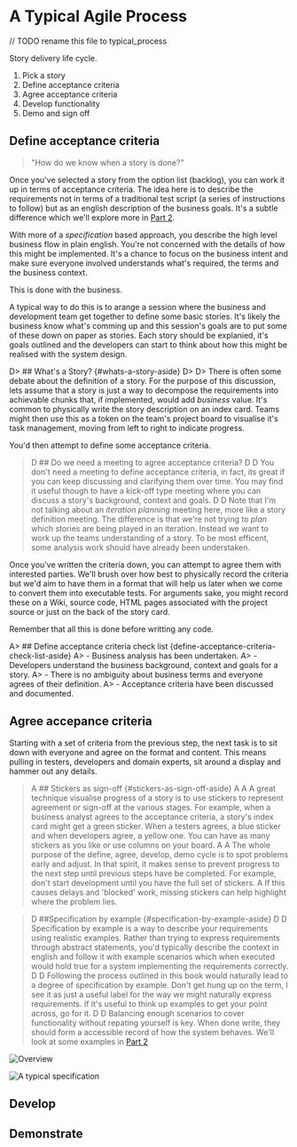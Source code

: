 # A Typical Agile Process

// TODO rename this file to typical_process

Story delivery life cycle.

1. Pick a story
1. Define acceptance criteria
1. Agree acceptance criteria
1. Develop functionality
1. Demo and sign off

## Define acceptance criteria

> "How do we know when a story is done?"

Once you've selected a story from the option list (backlog), you can work it up in terms of acceptance criteria. The idea here is to describe the requirements not in terms of a traditional test script (a series of instructions to follow) but as an english description of the business goals. It's a subtle difference which we'll explore more in [Part 2](#part2).

With more of a _specification_ based approach, you describe the high level business flow in plain english. You're not concerned with the details of how this might be implemented. It's a chance to focus on the business intent and make sure everyone involved understands what's required, the terms and the business context.

This is done with the business. 

A typical way to do this is to arange a session where the business and development team get together to define some basic stories. It's likely the business know what's comming up and this session's goals are to put some of these down on paper as stories. Each story should be explanied, it's goals outlined and the developers can start to think about how this might be realised with the system design. 

D> ## What's a Story? {#whats-a-story-aside}
D>
D> There is often some debate about the definition of a story. For the purpose of this discussion, lets assume that a story is just a way to decompose the requirements into achievable chunks that, if implemented, would add _business_ value. It's common to physically write the story description on an index card. Teams might then use this as a token on the team's project board to visualise it's task management, moving from left to right to indicate progress.

You'd then attempt to define some acceptance criteria.

>D ## Do we need a meeting to agree acceptance criteria?
>D
>D You don't need a meeting to define acceptance criteria, in fact, its great if you can keep discussing and clarifying them over time. You may find it useful though to have a kick-off type meeting where you can discuss a story's background, context and goals.
>D
>D Note that I'm not talking about an _iteration planning_ meeting here, more like a story definition meeting. The difference is that we're not trying to _plan_ which stories are being played in an iteration. Instead we want to work up the teams understanding of a story. To be most efficent, some analysis work should have already been understaken.

Once you've written the criteria down, you can attempt to agree them with interested parties. We'll brush over how best to physically record the criteria but we'd aim to have them in a format that will help us later when we come to convert them into executable tests. For arguments sake, you might record these on a Wiki, source code, HTML pages associated with the project source or just on the back of the story card.

Remember that all this is done before writting any code.

A> ## Define acceptance criteria check list {define-acceptance-criteria-check-list-aside}
A> - Business analysis has been undertaken.
A> - Developers understand the business background, context and goals for a story.
A> - There is no ambiguity about business terms and everyone agrees of their definition.
A> - Acceptance criteria have been discussed and documented.



## Agree accepance criteria

Starting with a set of criteria from the previous step, the next task is to sit down with everyone and agree on the format and content. This means pulling in testers, developers and domain experts, sit around a display and hammer out any details.


>A ## Stickers as sign-off {#stickers-as-sign-off-aside}
>A
>A A great technique visualise progress of a story is to use stickers to represent agreement or sign-off at the various stages. For example, when a business analyst agrees to the acceptance criteria, a story's index card might get a green sticker. When a testers agrees, a blue sticker and when developers agree, a yellow one. You can have as many stickers as you like or use columns on your board.
>A
>A The whole purpose of the define, agree, develop, demo cycle is to spot problems early and adjust. In that spirit, it makes sense to prevent progress to the next step until previous steps have be completed. For example, don't start development until you have the full set of stickers. A If this causes delays and 'blocked' work, missing stickers can help highlight where the problem lies. 

>D ##Specification by example {#specification-by-example-aside}
>D
>D Specification by example is a way to describe your requirements using realistic examples. Rather than trying to express requirements through abstract statements, you'd typically describe the context in english and follow it with example scenarios which when executed would hold true for a system implementing the requirements correctly.
>D
>D Following the process outlined in this book would naturally lead to a degree of specification by example. Don't get hung up on the term, I see it as just a useful label for the way we might naturally express requirements. If it's useful to think up examples to get your point across, go for it.
>D
>D Balancing enough scenarios to cover functionality without repating yourself is key. When done write, they should form a accessible record of how the system behaves. We'll look at some examples in [Part 2](#part2)

![Overview](http://www.concordion.org/image/faq/StoryDeliveryLifecycle.png)

![A typical specification](http://www.concordion.org/image/concept/AnatomyOfAnActiveSpec.png)

## Develop

## Demonstrate



